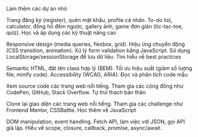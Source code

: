 Làm thêm các dự án nhỏ

Trang đăng ký (register), quên mật khẩu, profile cá nhân.
To-do list, calculator, đồng hồ đếm ngược, gallery ảnh, game đơn giản (tic-tac-toe, quiz).
Học và áp dụng các kỹ thuật nâng cao

Responsive design (media queries, flexbox, grid).
Hiệu ứng chuyển động (CSS transition, animation).
Xử lý form validation bằng JavaScript.
Sử dụng LocalStorage/sessionStorage để lưu dữ liệu.
Tìm hiểu về best practices

Semantic HTML, đặt tên class hợp lý (BEM).
Tối ưu hiệu suất (giảm số lượng file, minify code).
Accessibility (WCAG, ARIA).
Đọc và phân tích code mẫu

Xem source code các trang web nổi tiếng.
Tham gia các cộng đồng như CodePen, GitHub, Stack Overflow.
Tự thử thách bản thân

Clone lại giao diện các trang web nổi tiếng.
Tham gia các challenge như Frontend Mentor, CSSBattle.
Học thêm về JavaScript

DOM manipulation, event handling.
Fetch API, làm việc với JSON, gọi API giả lập.
Hiểu về scope, closure, callback, promise, async/await.